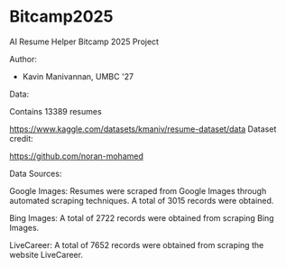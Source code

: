 # Bitcamp2025
AI Resume Helper Bitcamp 2025 Project

Author:
* Kavin Manivannan, UMBC '27

Data:

Contains 13389 resumes 

https://www.kaggle.com/datasets/kmaniv/resume-dataset/data 
Dataset credit: 

https://github.com/noran-mohamed

Data Sources:

Google Images: Resumes were scraped from Google Images through automated scraping techniques. A total of 3015 records were obtained.

Bing Images: A total of 2722 records were obtained from scraping Bing Images.

LiveCareer: A total of 7652 records were obtained from scraping the website LiveCareer.
